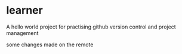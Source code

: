 # learner
A hello world project for practising github version control and project management

some changes made on the remote
